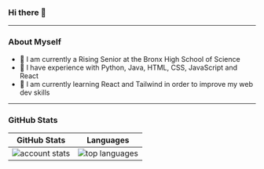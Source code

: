### Hi there 👋
---
### About Myself
- 📖 I am currently a Rising Senior at the Bronx High School of Science
- 🧠 I have experience with Python, Java, HTML, CSS, JavaScript and React
- 📝 I am currently learning React and Tailwind in order to improve my web dev skills
---
### GitHub Stats
<table>
<thead>
  <tr>
    <th>GitHub Stats</th>
    <th>Languages</th>
  </tr>
</thead>
<tbody>
  <tr>
    <td> 
   <img 
      align="center" 
      src="https://github-readme-stats.vercel.app/api?username=BlasianPreston&show_icons=true&theme=transparent&count_private=true" 
      alt="account stats"
      /> 
   </td>
    <td>
   <img 
      align="center" 
      src="https://github-readme-stats.vercel.app/api/top-langs/?username=BlasianPreston&layout=compact&theme=transparent&langs_count=6&hide=jupyter%20notebook" 
      alt="top languages" />
   </td>
  </tr>
</tbody>
</table>
